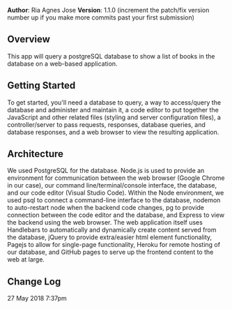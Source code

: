 

**Author**: Ria Agnes Jose
**Version**: 1.1.0 (increment the patch/fix version number up if you make more commits past your first submission)

## Overview
<!-- Provide a high level overview of what this application is and why you are building it, beyond the fact that it's an assignment for a Code Fellows 301 class. (i.e. What's your problem domain?) -->
This app will query a postgreSQL database to show a list of books in the database on a web-based application.


## Getting Started
<!-- What are the steps that a user must take in order to build this app on their own machine and get it running? -->
To get started, you'll need a database to query, a way to access/query the database and administer and maintain it, a code editor to put together the JavaScript and other related files (styling and server configuration files), a controller/server to pass requests, responses, database queries, and database responses, and a web browser to view the resulting application.


## Architecture
<!-- Provide a detailed description of the application design. What technologies (languages, libraries, etc) you're using, and any other relevant design information. -->
We used PostgreSQL for the database. Node.js is used to provide an environment for communication between the web browser (Google Chrome in our case), our command line/terminal/console interface, the database, and our code editor (Visual Studio Code). Within the Node environment, we used psql to connect a command-line interface to the database, nodemon to auto-restart node when the backend code changes, pg to provide connection between the code editor and the database, and Express to view the backend using the web browser. The web application itself uses Handlebars to automatically and dynamically create content served from the database, jQuery to provide extra/easier html element functionality, Pagejs to allow for single-page functionality, Heroku for remote hosting of our database, and GitHub pages to serve up the frontend content to the web at large.

## Change Log
<!-- Use this are to document the iterative changes made to your application as each feature is successfully implemented. Use time stamps. Here's an examples:-->
27 May 2018 7:37pm 
<!--01-01-2001 4:59pm - Application now has a fully-functional express server, with GET and POST routes for the book resource.
-->
